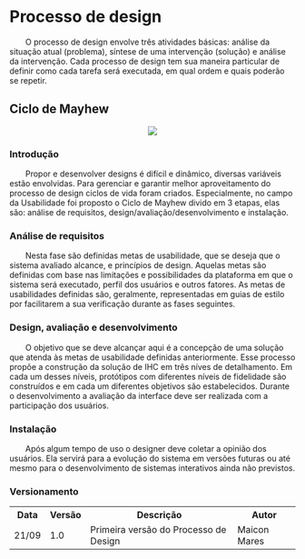 <h1>Processo de design</h1>
<p>
    &emsp;&emsp;O processo de design envolve três atividades básicas: análise da situação atual (problema), síntese de uma intervenção (solução) e análise da intervenção. Cada processo de design tem sua maneira particular de definir como cada tarefa será executada, em qual ordem e quais poderão se repetir.
</p>

<h2>Ciclo de Mayhew</h2>
<p align="center">
    <img src="https://raw.githubusercontent.com/juniopereirab/IHC-2019.2---OLX/master/img/design/mayhew/diagrama_mayhew.png?token=AK65XNEEAIZD5J67N7LSBEK5QLTGG">
</p>
<h3>Introdução</h3>
<p>
    &emsp;&emsp;Propor e desenvolver designs é difícil e dinâmico, diversas variáveis estão envolvidas. Para gerenciar e garantir melhor aproveitamento do processo de design ciclos de vida foram criados. Especialmente, no campo da Usabilidade foi proposto o Ciclo de Mayhew divido em 3 etapas, elas são: análise de requisitos, design/avaliação/desenvolvimento e instalação.
</p>
<h3>Análise de requisitos</h3>
<p>
    &emsp;&emsp;Nesta fase são definidas metas de usabilidade, que se deseja que o sistema avaliado alcance, e princípios de design. Aquelas metas são definidas com base nas limitações e possibilidades da plataforma em que o sistema será executado, perfil dos usuários e outros fatores. As metas de usabilidades definidas são, geralmente, representadas em guias de estilo por facilitarem a sua verificação durante as fases seguintes.
</p>
<h3>Design, avaliação e desenvolvimento</h3>
<p>
    &emsp;&emsp;O objetivo que se deve alcançar aqui é a concepção de uma solução que atenda às metas de usabilidade definidas anteriormente. Esse processo propõe a construção da solução de IHC em três níves de detalhamento. Em cada um desses níveis, protótipos com diferentes níveis de fidelidade são construídos e em cada um diferentes objetivos são estabelecidos. Durante o desenvolvimento a avaliação da interface deve ser realizada com a participação dos usuários.
</p>
<h3>Instalação</h3>
<p>
    &emsp;&emsp;Após algum tempo de uso o designer deve coletar a opinião dos usuários. Ela servirá para a evolução do sistema em versões futuras ou até mesmo para o desenvolvimento de sistemas interativos ainda não previstos.
</p>

<h3>Versionamento</h3>
<table>
  <tr>
    <th>Data</th>
    <th>Versão</th>
    <th>Descrição</th>
    <th>Autor</th>
  </tr>
  <tr>
    <td>21/09</td>
    <td>1.0</td>
    <td>Primeira versão do Processo de Design</td>
    <td>Maicon Mares</td>
  </tr>
</table>